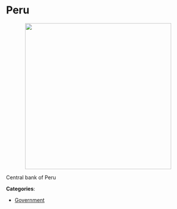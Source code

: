 # Peru
<p align="center">
    <img width="400" src="https://raw.githubusercontent.com/apis-list/apis-list/apis/peru/logo_256x256.png" />
</p>

Central bank of Peru



**Categories**:
- [Government](https://github.com/apis-list/apis-list#government)




